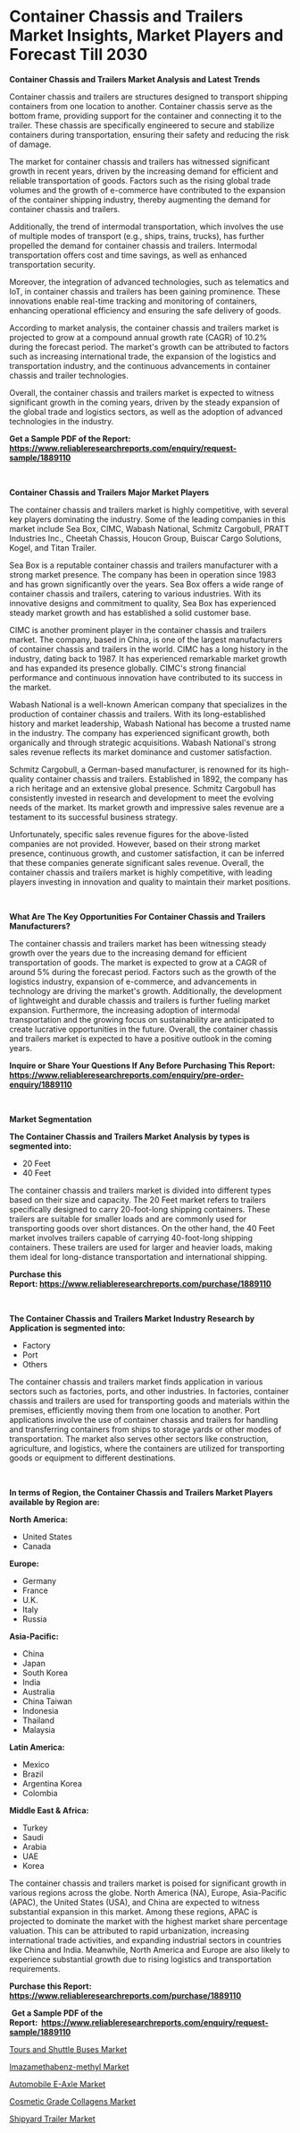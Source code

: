 <p><h1>Container Chassis and Trailers Market Insights, Market Players and Forecast Till 2030</h1></p><p><strong>Container Chassis and Trailers Market Analysis and Latest Trends</strong></p>
<p><p>Container chassis and trailers are structures designed to transport shipping containers from one location to another. Container chassis serve as the bottom frame, providing support for the container and connecting it to the trailer. These chassis are specifically engineered to secure and stabilize containers during transportation, ensuring their safety and reducing the risk of damage.</p><p>The market for container chassis and trailers has witnessed significant growth in recent years, driven by the increasing demand for efficient and reliable transportation of goods. Factors such as the rising global trade volumes and the growth of e-commerce have contributed to the expansion of the container shipping industry, thereby augmenting the demand for container chassis and trailers.</p><p>Additionally, the trend of intermodal transportation, which involves the use of multiple modes of transport (e.g., ships, trains, trucks), has further propelled the demand for container chassis and trailers. Intermodal transportation offers cost and time savings, as well as enhanced transportation security.</p><p>Moreover, the integration of advanced technologies, such as telematics and IoT, in container chassis and trailers has been gaining prominence. These innovations enable real-time tracking and monitoring of containers, enhancing operational efficiency and ensuring the safe delivery of goods.</p><p>According to market analysis, the container chassis and trailers market is projected to grow at a compound annual growth rate (CAGR) of 10.2% during the forecast period. The market's growth can be attributed to factors such as increasing international trade, the expansion of the logistics and transportation industry, and the continuous advancements in container chassis and trailer technologies.</p><p>Overall, the container chassis and trailers market is expected to witness significant growth in the coming years, driven by the steady expansion of the global trade and logistics sectors, as well as the adoption of advanced technologies in the industry.</p></p>
<p><strong>Get a Sample PDF of the Report:&nbsp; <a href="https://www.reliableresearchreports.com/enquiry/request-sample/1889110">https://www.reliableresearchreports.com/enquiry/request-sample/1889110</a></strong></p>
<p>&nbsp;</p>
<p><strong>Container Chassis and Trailers Major Market Players</strong></p>
<p><p>The container chassis and trailers market is highly competitive, with several key players dominating the industry. Some of the leading companies in this market include Sea Box, CIMC, Wabash National, Schmitz Cargobull, PRATT Industries Inc., Cheetah Chassis, Houcon Group, Buiscar Cargo Solutions, Kogel, and Titan Trailer.</p><p>Sea Box is a reputable container chassis and trailers manufacturer with a strong market presence. The company has been in operation since 1983 and has grown significantly over the years. Sea Box offers a wide range of container chassis and trailers, catering to various industries. With its innovative designs and commitment to quality, Sea Box has experienced steady market growth and has established a solid customer base.</p><p>CIMC is another prominent player in the container chassis and trailers market. The company, based in China, is one of the largest manufacturers of container chassis and trailers in the world. CIMC has a long history in the industry, dating back to 1987. It has experienced remarkable market growth and has expanded its presence globally. CIMC's strong financial performance and continuous innovation have contributed to its success in the market.</p><p>Wabash National is a well-known American company that specializes in the production of container chassis and trailers. With its long-established history and market leadership, Wabash National has become a trusted name in the industry. The company has experienced significant growth, both organically and through strategic acquisitions. Wabash National's strong sales revenue reflects its market dominance and customer satisfaction.</p><p>Schmitz Cargobull, a German-based manufacturer, is renowned for its high-quality container chassis and trailers. Established in 1892, the company has a rich heritage and an extensive global presence. Schmitz Cargobull has consistently invested in research and development to meet the evolving needs of the market. Its market growth and impressive sales revenue are a testament to its successful business strategy.</p><p>Unfortunately, specific sales revenue figures for the above-listed companies are not provided. However, based on their strong market presence, continuous growth, and customer satisfaction, it can be inferred that these companies generate significant sales revenue. Overall, the container chassis and trailers market is highly competitive, with leading players investing in innovation and quality to maintain their market positions.</p></p>
<p>&nbsp;</p>
<p><strong>What Are The Key Opportunities For Container Chassis and Trailers Manufacturers?</strong></p>
<p><p>The container chassis and trailers market has been witnessing steady growth over the years due to the increasing demand for efficient transportation of goods. The market is expected to grow at a CAGR of around 5% during the forecast period. Factors such as the growth of the logistics industry, expansion of e-commerce, and advancements in technology are driving the market's growth. Additionally, the development of lightweight and durable chassis and trailers is further fueling market expansion. Furthermore, the increasing adoption of intermodal transportation and the growing focus on sustainability are anticipated to create lucrative opportunities in the future. Overall, the container chassis and trailers market is expected to have a positive outlook in the coming years.</p></p>
<p><strong>Inquire or Share Your Questions If Any Before Purchasing This Report: <a href="https://www.reliableresearchreports.com/enquiry/pre-order-enquiry/1889110">https://www.reliableresearchreports.com/enquiry/pre-order-enquiry/1889110</a></strong></p>
<p>&nbsp;</p>
<p><strong>Market Segmentation</strong></p>
<p><strong>The Container Chassis and Trailers Market Analysis by types is segmented into:</strong></p>
<p><ul><li>20 Feet</li><li>40 Feet</li></ul></p>
<p><p>The container chassis and trailers market is divided into different types based on their size and capacity. The 20 Feet market refers to trailers specifically designed to carry 20-foot-long shipping containers. These trailers are suitable for smaller loads and are commonly used for transporting goods over short distances. On the other hand, the 40 Feet market involves trailers capable of carrying 40-foot-long shipping containers. These trailers are used for larger and heavier loads, making them ideal for long-distance transportation and international shipping.</p></p>
<p><strong>Purchase this Report:&nbsp;<a href="https://www.reliableresearchreports.com/purchase/1889110">https://www.reliableresearchreports.com/purchase/1889110</a></strong></p>
<p>&nbsp;</p>
<p><strong>The Container Chassis and Trailers Market Industry Research by Application is segmented into:</strong></p>
<p><ul><li>Factory</li><li>Port</li><li>Others</li></ul></p>
<p><p>The container chassis and trailers market finds application in various sectors such as factories, ports, and other industries. In factories, container chassis and trailers are used for transporting goods and materials within the premises, efficiently moving them from one location to another. Port applications involve the use of container chassis and trailers for handling and transferring containers from ships to storage yards or other modes of transportation. The market also serves other sectors like construction, agriculture, and logistics, where the containers are utilized for transporting goods or equipment to different destinations.</p></p>
<p>&nbsp;</p>
<p><strong>In terms of Region, the Container Chassis and Trailers Market Players available by Region are:</strong></p>
<p>
    <p> <strong> North America: </strong>
        <ul>
            <li>United States</li>
            <li>Canada</li>
        </ul>
        </p> 
    <p> <strong> Europe: </strong>
        <ul>
            <li>Germany</li>
            <li>France</li>
            <li>U.K.</li>
            <li>Italy</li>
            <li>Russia</li>
        </ul>
        </p> 
    <p> <strong> Asia-Pacific: </strong>
        <ul>
            <li>China</li>
            <li>Japan</li>
            <li>South Korea</li>
            <li>India</li>
            <li>Australia</li>
            <li>China Taiwan</li>
            <li>Indonesia</li>
            <li>Thailand</li>
            <li>Malaysia</li>
        </ul>
        </p> 
    <p> <strong> Latin America: </strong>
        <ul>
            <li>Mexico</li>
            <li>Brazil</li>
            <li>Argentina Korea</li>
            <li>Colombia</li>
        </ul>
        </p> 
    <p> <strong> Middle East & Africa: </strong>
        <ul>
            <li>Turkey</li>
            <li>Saudi</li>
            <li>Arabia</li>
            <li>UAE</li>
            <li>Korea</li>
        </ul>
    </p>
    </p>
<p><p>The container chassis and trailers market is poised for significant growth in various regions across the globe. North America (NA), Europe, Asia-Pacific (APAC), the United States (USA), and China are expected to witness substantial expansion in this market. Among these regions, APAC is projected to dominate the market with the highest market share percentage valuation. This can be attributed to rapid urbanization, increasing international trade activities, and expanding industrial sectors in countries like China and India. Meanwhile, North America and Europe are also likely to experience substantial growth due to rising logistics and transportation requirements.</p></p>
<p><strong>Purchase this Report: <a href="https://www.reliableresearchreports.com/purchase/1889110">https://www.reliableresearchreports.com/purchase/1889110</a></strong></p>
<p>&nbsp;<strong>Get a Sample PDF of the Report:&nbsp;&nbsp;<a href="https://www.reliableresearchreports.com/enquiry/request-sample/1889110">https://www.reliableresearchreports.com/enquiry/request-sample/1889110</a></strong></p>
<p><strong></strong></p>
<p><p><a href="https://medium.com/@leonorhaley2009/tours-and-shuttle-buses-market-insights-into-market-cagr-market-trends-and-growth-strategies-b823b72485c1">Tours and Shuttle Buses Market</a></p><p><a href="https://github.com/kipkeeva/Market-Research-Report-List-1/blob/main/imazamethabenz-methyl-market.md">Imazamethabenz-methyl Market</a></p><p><a href="https://medium.com/@alicehanson1974/automobile-e-axle-market-competitive-analysis-market-trends-and-forecast-to-2030-d6cda262ed3a">Automobile E-Axle Market</a></p><p><a href="https://github.com/provorikovar/Market-Research-Report-List-1/blob/main/cosmetic-grade-collagens-market.md">Cosmetic Grade Collagens Market</a></p><p><a href="https://medium.com/@enostillman2023/shipyard-trailer-market-exploring-market-share-market-trends-and-future-growth-07f94616b36b">Shipyard Trailer Market</a></p></p>